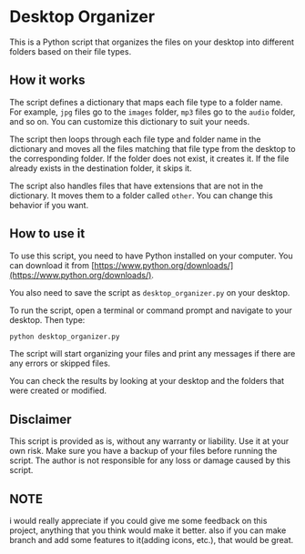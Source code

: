 # Desktop Organizer

This is a Python script that organizes the files on your desktop into different folders based on their file types.

## How it works

The script defines a dictionary that maps each file type to a folder name. For example, `jpg` files go to the `images` folder, `mp3` files go to the `audio` folder, and so on. You can customize this dictionary to suit your needs.

The script then loops through each file type and folder name in the dictionary and moves all the files matching that file type from the desktop to the corresponding folder. If the folder does not exist, it creates it. If the file already exists in the destination folder, it skips it.

The script also handles files that have extensions that are not in the dictionary. It moves them to a folder called `other`. You can change this behavior if you want.

## How to use it

To use this script, you need to have Python installed on your computer. You can download it from [https://www.python.org/downloads/](https://www.python.org/downloads/).

You also need to save the script as `desktop_organizer.py` on your desktop.

To run the script, open a terminal or command prompt and navigate to your desktop. Then type:

```bash
python desktop_organizer.py
```

The script will start organizing your files and print any messages if there are any errors or skipped files.

You can check the results by looking at your desktop and the folders that were created or modified.

## Disclaimer

This script is provided as is, without any warranty or liability. Use it at your own risk. Make sure you have a backup of your files before running the script. The author is not responsible for any loss or damage caused by this script.

## NOTE

i would really appreciate if you could give me some feedback on this project, anything that you think would make it better.
also if you can make branch and add some features to it(adding icons, etc.), that would be great.
```